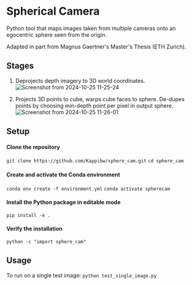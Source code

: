 # Spherical Camera
Python tool that maps images taken from multiple cameras onto an egocentric sphere seen from the origin.

Adapted in part from Magnus Gaertner's Master's Thesis (ETH Zurich).

## Stages
1. Deprojects depth imagery to 3D world coordinates.
![Screenshot from 2024-10-25 11-25-24](https://github.com/user-attachments/assets/9cd61c81-7458-455c-a739-f9552ca5dce4)

2. Projects 3D points to cube, warps cube faces to sphere. De-dupes points by choosing min-depth point per pixel in output sphere.
![Screenshot from 2024-10-25 11-26-01](https://github.com/user-attachments/assets/68aa0d99-dfc9-4f20-bc45-3040ab81e3f8)

## Setup
#### Clone the repository
`git clone https://github.com/Kappibw/sphere_cam.git`
`cd sphere_cam`

#### Create and activate the Conda environment
`conda env create -f environment.yml`
`conda activate spherecam`

#### Install the Python package in editable mode
`pip install -e .`

#### Verify the installation
`python -c "import sphere_cam"`


## Usage
To run on a single test image:
`python test_single_image.py`
